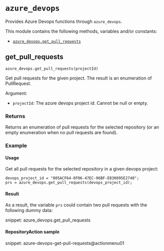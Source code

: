 # `azure_devops`

Provides Azure Devops functions through `azure_devops`.

This module contains the following methods, variables and/or constants:

- [`azure_devops.get_pull_requests`](#get_pull_requests)

## get_pull_requests

`azure_devops.get_pull_requests(projectId)`

Get pull requests for the given project. The result is an enumeration of PullRequest.

Argument:

- `projectId`: The azure devops project id. Cannot be null or empty.

### Returns

Returns an enumeration of pull requests for the selected repository (or an empty enumeration when no pull requests are found).

### Example
      
#### Usage

Get all pull requests for the selected repository in a given devops project:


```
devops_project_id = "805ACF64-0F06-47EC-96BF-E830895E2740";
prs = azure_devops.get_pull_requests(devops_project_id);
```

#### Result

As a result, the variable `prs` could contain two pull requests with the following dummy data:

snippet: azure_devops.get_pull_requests

#### RepositoryAction sample

snippet: azure-devops-get-pull-requests@actionmenu01

